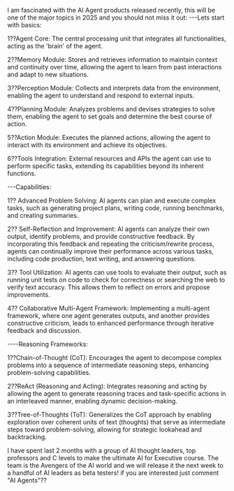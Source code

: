 I am fascinated with the AI Agent products released recently, this will be one of the major topics in 2025 and you should not miss it out:
---Lets start with basics:

1??Agent Core: The central processing unit that integrates all functionalities, acting as the 'brain' of the agent.

2??Memory Module: Stores and retrieves information to maintain context and continuity over time, allowing the agent to learn from past interactions and adapt to new situations.

3??Perception Module: Collects and interprets data from the environment, enabling the agent to understand and respond to external inputs. 

4??Planning Module: Analyzes problems and devises strategies to solve them, enabling the agent to set goals and determine the best course of action.

5??Action Module: Executes the planned actions, allowing the agent to interact with its environment and achieve its objectives.

6??Tools Integration: External resources and APIs the agent can use to perform specific tasks, extending its capabilities beyond its inherent functions.

---Capabilities:

1?? Advanced Problem Solving: AI agents can plan and execute complex tasks, such as generating project plans, writing code, running benchmarks, and creating summaries.

2?? Self-Reflection and Improvement: AI agents can analyze their own output, identify problems, and provide constructive feedback. By incorporating this feedback and repeating the criticism/rewrite process, agents can continually improve their performance across various tasks, including code production, text writing, and answering questions.

3?? Tool Utilization: AI agents can use tools to evaluate their output, such as running unit tests on code to check for correctness or searching the web to verify text accuracy. This allows them to reflect on errors and propose improvements.

4?? Collaborative Multi-Agent Framework: Implementing a multi-agent framework, where one agent generates outputs, and another provides constructive criticism, leads to enhanced performance through iterative feedback and discussion.

----Reasoning Frameworks:

1??Chain-of-Thought (CoT): Encourages the agent to decompose complex problems into a sequence of intermediate reasoning steps, enhancing problem-solving capabilities. 

2??ReAct (Reasoning and Acting): Integrates reasoning and acting by allowing the agent to generate reasoning traces and task-specific actions in an interleaved manner, enabling dynamic decision-making. 

3??Tree-of-Thoughts (ToT): Generalizes the CoT approach by enabling exploration over coherent units of text (thoughts) that serve as intermediate steps toward problem-solving, allowing for strategic lookahead and backtracking. 

I have spent last 2 months with a group of AI thought leaders, top professors and C levels to make the ultimate AI for Executive course. The team is the Avengers of the AI world and we will release it the next week to a handful of AI leaders as beta testers! if you are interested just comment "AI Agents"??